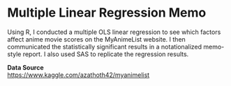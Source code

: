 # Multiple Linear Regression Memo
Using R, I conducted a multiple OLS linear regression to see which factors affect anime movie scores on the MyAnimeList website.
I then communicated the statistically significant results in a notationalized memo-style report. I also used SAS to replicate the regression results.

**Data Source**
<br>
https://www.kaggle.com/azathoth42/myanimelist
